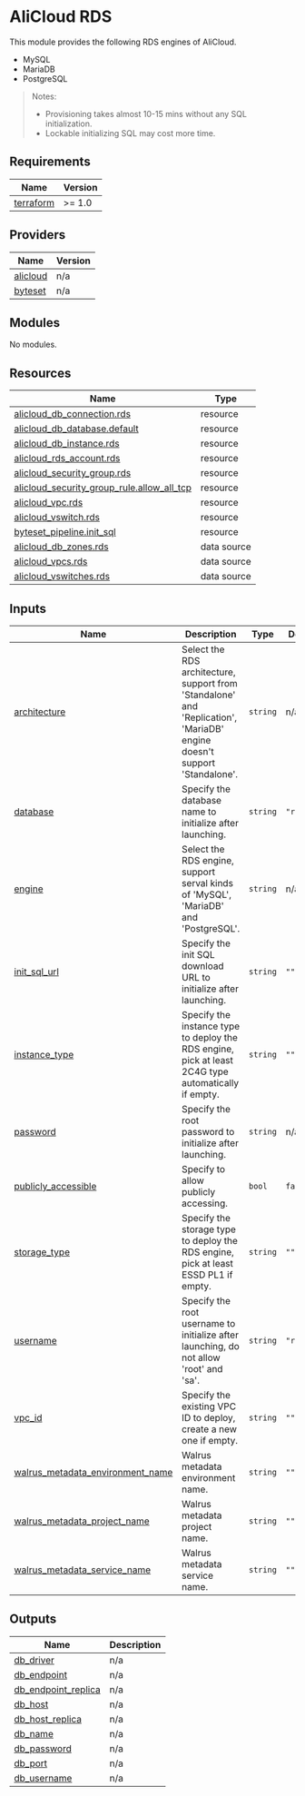 # AliCloud RDS

This module provides the following RDS engines of AliCloud.

- MySQL
- MariaDB
- PostgreSQL

> Notes:
> - Provisioning takes almost 10-15 mins without any SQL initialization.
> - Lockable initializing SQL may cost more time.

<!-- BEGIN_TF_DOCS -->
## Requirements

| Name | Version |
|------|---------|
| <a name="requirement_terraform"></a> [terraform](#requirement\_terraform) | >= 1.0 |

## Providers

| Name | Version |
|------|---------|
| <a name="provider_alicloud"></a> [alicloud](#provider\_alicloud) | n/a |
| <a name="provider_byteset"></a> [byteset](#provider\_byteset) | n/a |

## Modules

No modules.

## Resources

| Name | Type |
|------|------|
| [alicloud_db_connection.rds](https://registry.terraform.io/providers/aliyun/alicloud/latest/docs/resources/db_connection) | resource |
| [alicloud_db_database.default](https://registry.terraform.io/providers/aliyun/alicloud/latest/docs/resources/db_database) | resource |
| [alicloud_db_instance.rds](https://registry.terraform.io/providers/aliyun/alicloud/latest/docs/resources/db_instance) | resource |
| [alicloud_rds_account.rds](https://registry.terraform.io/providers/aliyun/alicloud/latest/docs/resources/rds_account) | resource |
| [alicloud_security_group.rds](https://registry.terraform.io/providers/aliyun/alicloud/latest/docs/resources/security_group) | resource |
| [alicloud_security_group_rule.allow_all_tcp](https://registry.terraform.io/providers/aliyun/alicloud/latest/docs/resources/security_group_rule) | resource |
| [alicloud_vpc.rds](https://registry.terraform.io/providers/aliyun/alicloud/latest/docs/resources/vpc) | resource |
| [alicloud_vswitch.rds](https://registry.terraform.io/providers/aliyun/alicloud/latest/docs/resources/vswitch) | resource |
| [byteset_pipeline.init_sql](https://registry.terraform.io/providers/seal-io/byteset/latest/docs/resources/pipeline) | resource |
| [alicloud_db_zones.rds](https://registry.terraform.io/providers/aliyun/alicloud/latest/docs/data-sources/db_zones) | data source |
| [alicloud_vpcs.rds](https://registry.terraform.io/providers/aliyun/alicloud/latest/docs/data-sources/vpcs) | data source |
| [alicloud_vswitches.rds](https://registry.terraform.io/providers/aliyun/alicloud/latest/docs/data-sources/vswitches) | data source |

## Inputs

| Name | Description | Type | Default | Required |
|------|-------------|------|---------|:--------:|
| <a name="input_architecture"></a> [architecture](#input\_architecture) | Select the RDS architecture, support from 'Standalone' and 'Replication', 'MariaDB' engine doesn't support 'Standalone'. | `string` | n/a | yes |
| <a name="input_database"></a> [database](#input\_database) | Specify the database name to initialize after launching. | `string` | `"rdsdb"` | no |
| <a name="input_engine"></a> [engine](#input\_engine) | Select the RDS engine, support serval kinds of 'MySQL', 'MariaDB' and 'PostgreSQL'. | `string` | n/a | yes |
| <a name="input_init_sql_url"></a> [init\_sql\_url](#input\_init\_sql\_url) | Specify the init SQL download URL to initialize after launching. | `string` | `""` | no |
| <a name="input_instance_type"></a> [instance\_type](#input\_instance\_type) | Specify the instance type to deploy the RDS engine, pick at least 2C4G type automatically if empty. | `string` | `""` | no |
| <a name="input_password"></a> [password](#input\_password) | Specify the root password to initialize after launching. | `string` | n/a | yes |
| <a name="input_publicly_accessible"></a> [publicly\_accessible](#input\_publicly\_accessible) | Specify to allow publicly accessing. | `bool` | `false` | no |
| <a name="input_storage_type"></a> [storage\_type](#input\_storage\_type) | Specify the storage type to deploy the RDS engine, pick at least ESSD PL1 if empty. | `string` | `""` | no |
| <a name="input_username"></a> [username](#input\_username) | Specify the root username to initialize after launching, do not allow 'root' and 'sa'. | `string` | `"rdsusr"` | no |
| <a name="input_vpc_id"></a> [vpc\_id](#input\_vpc\_id) | Specify the existing VPC ID to deploy, create a new one if empty. | `string` | `""` | no |
| <a name="input_walrus_metadata_environment_name"></a> [walrus\_metadata\_environment\_name](#input\_walrus\_metadata\_environment\_name) | Walrus metadata environment name. | `string` | `""` | no |
| <a name="input_walrus_metadata_project_name"></a> [walrus\_metadata\_project\_name](#input\_walrus\_metadata\_project\_name) | Walrus metadata project name. | `string` | `""` | no |
| <a name="input_walrus_metadata_service_name"></a> [walrus\_metadata\_service\_name](#input\_walrus\_metadata\_service\_name) | Walrus metadata service name. | `string` | `""` | no |

## Outputs

| Name | Description |
|------|-------------|
| <a name="output_db_driver"></a> [db\_driver](#output\_db\_driver) | n/a |
| <a name="output_db_endpoint"></a> [db\_endpoint](#output\_db\_endpoint) | n/a |
| <a name="output_db_endpoint_replica"></a> [db\_endpoint\_replica](#output\_db\_endpoint\_replica) | n/a |
| <a name="output_db_host"></a> [db\_host](#output\_db\_host) | n/a |
| <a name="output_db_host_replica"></a> [db\_host\_replica](#output\_db\_host\_replica) | n/a |
| <a name="output_db_name"></a> [db\_name](#output\_db\_name) | n/a |
| <a name="output_db_password"></a> [db\_password](#output\_db\_password) | n/a |
| <a name="output_db_port"></a> [db\_port](#output\_db\_port) | n/a |
| <a name="output_db_username"></a> [db\_username](#output\_db\_username) | n/a |
<!-- END_TF_DOCS -->

